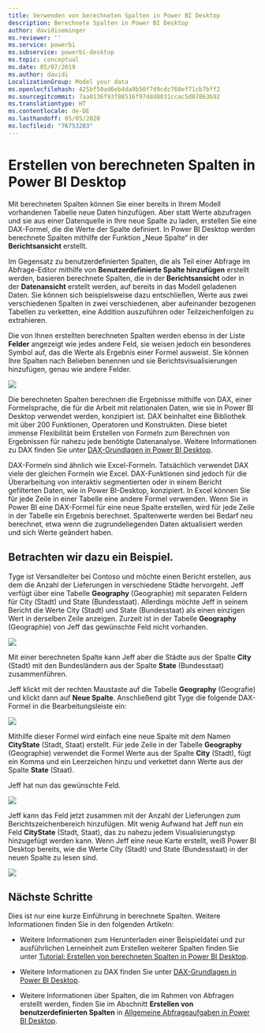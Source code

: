 ```yaml
---
title: Verwenden von berechneten Spalten in Power BI Desktop
description: Berechnete Spalten in Power BI Desktop
author: davidiseminger
ms.reviewer: ''
ms.service: powerbi
ms.subservice: powerbi-desktop
ms.topic: conceptual
ms.date: 05/07/2019
ms.author: davidi
LocalizationGroup: Model your data
ms.openlocfilehash: 425bf50ad6eb4da9b50f7d9cdc760ef71cb7bff2
ms.sourcegitcommit: 7aa0136f93f88516f97ddd8031ccac5d07863b92
ms.translationtype: HT
ms.contentlocale: de-DE
ms.lasthandoff: 05/05/2020
ms.locfileid: "76753283"
---
```

# <a name="create-calculated-columns-in-power-bi-desktop"></a>Erstellen von berechneten Spalten in Power BI Desktop
Mit berechneten Spalten können Sie einer bereits in Ihrem Modell vorhandenen Tabelle neue Daten hinzufügen. Aber statt Werte abzufragen und sie aus einer Datenquelle in Ihre neue Spalte zu laden, erstellen Sie eine DAX-Formel, die die Werte der Spalte definiert. In Power BI Desktop werden berechnete Spalten mithilfe der Funktion „Neue Spalte“ in der **Berichtsansicht** erstellt.

Im Gegensatz zu benutzerdefinierten Spalten, die als Teil einer Abfrage im Abfrage-Editor mithilfe von **Benutzerdefinierte Spalte hinzufügen** erstellt werden, basieren berechnete Spalten, die in der **Berichtsansicht** oder in der **Datenansicht** erstellt werden, auf bereits in das Modell geladenen Daten. Sie können sich beispielsweise dazu entschließen, Werte aus zwei verschiedenen Spalten in zwei verschiedenen, aber aufeinander bezogenen Tabellen zu verketten, eine Addition auszuführen oder Teilzeichenfolgen zu extrahieren.

Die von Ihnen erstellten berechneten Spalten werden ebenso in der Liste **Felder** angezeigt wie jedes andere Feld, sie weisen jedoch ein besonderes Symbol auf, das die Werte als Ergebnis einer Formel ausweist. Sie können Ihre Spalten nach Belieben benennen und sie Berichtsvisualisierungen hinzufügen, genau wie andere Felder.

![](media/desktop-calculated-columns/calccolinpbid_fields.png)

Die berechneten Spalten berechnen die Ergebnisse mithilfe von DAX, einer Formelsprache, die für die Arbeit mit relationalen Daten, wie sie in Power BI Desktop verwendet werden, konzipiert ist. DAX beinhaltet eine Bibliothek mit über 200 Funktionen, Operatoren und Konstrukten. Diese bietet immense Flexibilität beim Erstellen von Formeln zum Berechnen von Ergebnissen für nahezu jede benötigte Datenanalyse. Weitere Informationen zu DAX finden Sie unter [DAX-Grundlagen in Power BI Desktop](desktop-quickstart-learn-dax-basics.md).

DAX-Formeln sind ähnlich wie Excel-Formeln. Tatsächlich verwendet DAX viele der gleichen Formeln wie Excel. DAX-Funktionen sind jedoch für die Überarbeitung von interaktiv segmentierten oder in einem Bericht gefilterten Daten, wie in Power BI-Desktop, konzipiert. In Excel können Sie für jede Zeile in einer Tabelle eine andere Formel verwenden. Wenn Sie in Power BI eine DAX-Formel für eine neue Spalte erstellen, wird für jede Zeile in der Tabelle ein Ergebnis berechnet. Spaltenwerte werden bei Bedarf neu berechnet, etwa wenn die zugrundeliegenden Daten aktualisiert werden und sich Werte geändert haben.

## <a name="lets-look-at-an-example"></a>Betrachten wir dazu ein Beispiel.
Tyge ist Versandleiter bei Contoso und möchte einen Bericht erstellen, aus dem die Anzahl der Lieferungen in verschiedene Städte hervorgeht. Jeff verfügt über eine Tabelle **Geography** (Geographie) mit separaten Feldern für City (Stadt) und State (Bundesstaat). Allerdings möchte Jeff in seinem Bericht die Werte City (Stadt) und State (Bundesstaat) als einen einzigen Wert in derselben Zeile anzeigen. Zurzeit ist in der Tabelle **Geography** (Geographie) von Jeff das gewünschte Feld nicht vorhanden.

![](media/desktop-calculated-columns/calccolinpbid_cityandstatefields.png)

Mit einer berechneten Spalte kann Jeff aber die Städte aus der Spalte **City** (Stadt) mit den Bundesländern aus der Spalte **State** (Bundesstaat) zusammenführen.

Jeff klickt mit der rechten Maustaste auf die Tabelle **Geography** (Geografie) und klickt dann auf **Neue Spalte**. Anschließend gibt Tyge die folgende DAX-Formel in die Bearbeitungsleiste ein:

![](media/desktop-calculated-columns/calccolinpbid_formula.png)

Mithilfe dieser Formel wird einfach eine neue Spalte mit dem Namen **CityState** (Stadt, Staat) erstellt. Für jede Zeile in der Tabelle **Geography** (Geographie) verwendet die Formel Werte aus der Spalte **City** (Stadt), fügt ein Komma und ein Leerzeichen hinzu und verkettet dann Werte aus der Spalte **State** (Staat).

Jeff hat nun das gewünschte Feld.

![](media/desktop-calculated-columns/calccolinpbid_citystatefield.png)

Jeff kann das Feld jetzt zusammen mit der Anzahl der Lieferungen zum Berichtszeichenbereich hinzufügen. Mit wenig Aufwand hat Jeff nun ein Feld **CityState** (Stadt, Staat), das zu nahezu jedem Visualisierungstyp hinzugefügt werden kann. Wenn Jeff eine neue Karte erstellt, weiß Power BI Desktop bereits, wie die Werte City (Stadt) und State (Bundesstaat) in der neuen Spalte zu lesen sind.

![](media/desktop-calculated-columns/calccolinpbid_citystatemap.png)

## <a name="next-steps"></a>Nächste Schritte
Dies ist nur eine kurze Einführung in berechnete Spalten. Weitere Informationen finden Sie in den folgenden Artikeln:

* Weitere Informationen zum Herunterladen einer Beispieldatei und zur ausführlichen Lerneinheit zum Erstellen weiterer Spalten finden Sie unter [Tutorial: Erstellen von berechneten Spalten in Power BI Desktop](desktop-tutorial-create-calculated-columns.md).

* Weitere Informationen zu DAX finden Sie unter [DAX-Grundlagen in Power BI Desktop](desktop-quickstart-learn-dax-basics.md).

* Weitere Informationen über Spalten, die im Rahmen von Abfragen erstellt werden, finden Sie im Abschnitt **Erstellen von benutzerdefinierten Spalten** in [Allgemeine Abfrageaufgaben in Power BI Desktop](desktop-common-query-tasks.md).  

